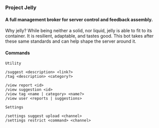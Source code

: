 ### Project Jelly
#### A full management broker for server control and feedback assembly.
Why jelly? While being neither a solid, nor liquid, jelly is able to fit to its container. It is resilient, adaptable, and tastes good. This bot takes after these same standards and can help shape the server around it.
#### Commands
```
Utility

/suggest <description> <link?>
/tag <description> <category?>

/view report <id>
/view suggestion <id>
/view tag <name | category> <name?>
/view user <reports | suggestions>
```
```
Settings

/settings suggest upload <channel>
/settings restrict <command> <channel>
```
